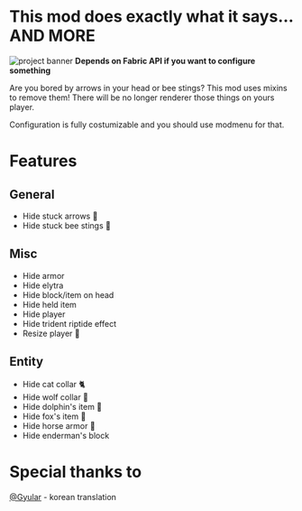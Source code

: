 # This mod does exactly what it says... AND MORE
![project banner](https://cdn.modrinth.com/data/DZaqy8Ry/images/a14140b391b72a75883911e0307a904a9977d524.png)
**Depends on Fabric API if you want to configure something**

Are you bored by arrows in your head or bee stings?
This mod uses mixins to remove them!
There will be no longer renderer those things on yours player.

Configuration is fully costumizable and you should use modmenu for that.

# Features
## General
- Hide stuck arrows 🏹
- Hide stuck bee stings 🐝
## Misc
- Hide armor
- Hide elytra
- Hide block/item on head
- Hide held item
- Hide player
- Hide trident riptide effect
- Resize player 👀
## Entity
- Hide cat collar 🐈
- Hide wolf collar 🐶
- Hide dolphin's item 🐬
- Hide fox's item 🦊
- Hide horse armor 🐴
- Hide enderman's block
# Special thanks to
[@Gyular](https://modrinth.com/user/gyular) - korean translation